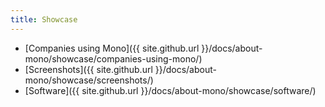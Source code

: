 ```yaml
---
title: Showcase
---
```


- [Companies using Mono]({{ site.github.url }}/docs/about-mono/showcase/companies-using-mono/)
- [Screenshots]({{ site.github.url }}/docs/about-mono/showcase/screenshots/)
- [Software]({{ site.github.url }}/docs/about-mono/showcase/software/)